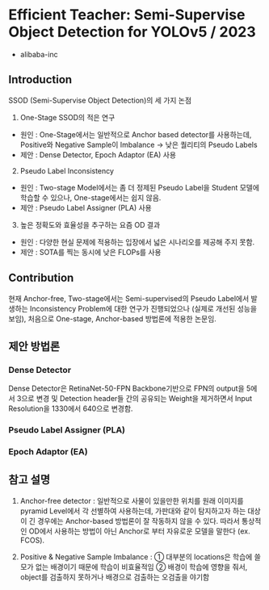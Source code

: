# Efficient Teacher: Semi-Supervise Object Detection for YOLOv5 / 2023

* alibaba-inc


## Introduction

SSOD (Semi-Supervise Object Detection)의 세 가지 논점

1. One-Stage SSOD의 적은 연구

- 원인 : One-Stage에서는 일반적으로 Anchor based detector를 사용하는데, Positive와 Negative Sample이 Imbalance -> 낮은 퀄리티의 Pseudo Labels
- 제안 : Dense Detector, Epoch Adaptor (EA) 사용


2. Pseudo Label Inconsistency

- 원인 : Two-stage Model에서는 좀 더 정제된 Pseudo Label을 Student 모델에 학습할 수 있으나, One-stage에서는 쉽지 않음.
- 제안 : Pseudo Label Assigner (PLA) 사용


3. 높은 정확도와 효율성을 추구하는 요즘 OD 결과

- 원인 : 다양한 현실 문제에 적용하는 입장에서 넓은 시나리오를 제공해 주지 못함.
- 제안 : SOTA를 찍는 동시에 낮은 FLOPs를 사용

## Contribution

현재 Anchor-free, Two-stage에서는 Semi-supervised의 Pseudo Label에서 발생하는 Inconsistency Problem에 대한 연구가 진행되었으나 (실제로 개선된 성능을 보임), 처음으로 One-stage, Anchor-based 방법론에 적용한 논문임.

## 제안 방법론

### Dense Detector

Dense Detector은 RetinaNet-50-FPN Backbone기반으로 FPN의 output을 5에서 3으로 변경 및 Detection header들 간의 공유되는 Weight을 제거하면서 Input Resolution을 1330에서 640으로 변경함.

### Pseudo Label Assigner (PLA)

### Epoch Adaptor (EA)

## 참고 설명

1. Anchor-free detector : 일반적으로 사물이 있을만한 위치를 원래 이미지를 pyramid Level에서 각 선별하여 사용하는데, 가판대와 같이 탐지하고자 하는 대상이 긴 경우에는 Anchor-based 방법론이 잘 작동하지 않을 수 있다. 따라서 통상적인 OD에서 사용하는 방법이 아닌 Anchor로 부터 자유로운 모델을 말한다 (ex. FCOS).

2. Positive & Negative Sample Imbalance : 
① 대부분의 locations은 학습에 쓸모가 없는 배경이기 때문에 학습이 비효율적임
② 배경이 학습에 영향을 줘서, object를 검출하지 못하거나 배경으로 검출하는 오검출을 야기함
